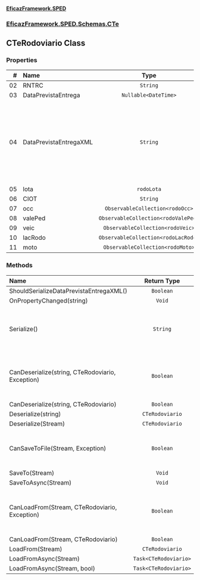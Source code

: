 #### [EficazFramework.SPED](EficazFrameworkSPED.md 'EficazFramework SPED')
### [EficazFramework.SPED.Schemas.CTe](EficazFramework.SPED.Schemas.CTe.md 'EficazFramework.SPED.Schemas.CTe')

## CTeRodoviario Class
### Properties

| # | Name | Type | |
| ---: | :--- | :---: | :--- |
| 02 | RNTRC | `String` |  |
| 03 | DataPrevistaEntrega | `Nullable<DateTime>` |  |
| 04 | DataPrevistaEntregaXML | `String` | Campo em formato string para escrita do XML no padrão exigido pela NF-e            Utilize o campo 'DataPrevistaEntrega' (Date?) para trabalho. Ambos estarão            automaticamente em sincronia |
| 05 | lota | `rodoLota` |  |
| 06 | CIOT | `String` |  |
| 07 | occ | `ObservableCollection<rodoOcc>` |  |
| 08 | valePed | `ObservableCollection<rodoValePed>` |  |
| 09 | veic | `ObservableCollection<rodoVeic>` |  |
| 10 | lacRodo | `ObservableCollection<rodoLacRodo>` |  |
| 11 | moto | `ObservableCollection<rodoMoto>` |  |
### Methods

| Name | Return Type | |
| :--- | :---: | :--- |
| ShouldSerializeDataPrevistaEntregaXML() | `Boolean` |  |
| OnPropertyChanged(string) | `Void` |  |
| Serialize() | `String` | Serializes current TNfeProc object into an XML document |
| CanDeserialize(string, CTeRodoviario, Exception) | `Boolean` | Deserializes workflow markup into an TNfeProc object |
| CanDeserialize(string, CTeRodoviario) | `Boolean` |  |
| Deserialize(string) | `CTeRodoviario` |  |
| Deserialize(Stream) | `CTeRodoviario` |  |
| CanSaveToFile(Stream, Exception) | `Boolean` | Serializes current TNfeProc object into file |
| SaveTo(Stream) | `Void` |  |
| SaveToAsync(Stream) | `Void` |  |
| CanLoadFrom(Stream, CTeRodoviario, Exception) | `Boolean` | Deserializes xml markup from file into an TNfeProc object |
| CanLoadFrom(Stream, CTeRodoviario) | `Boolean` |  |
| LoadFrom(Stream) | `CTeRodoviario` |  |
| LoadFromAsync(Stream) | `Task<CTeRodoviario>` |  |
| LoadFromAsync(Stream, bool) | `Task<CTeRodoviario>` |  |
